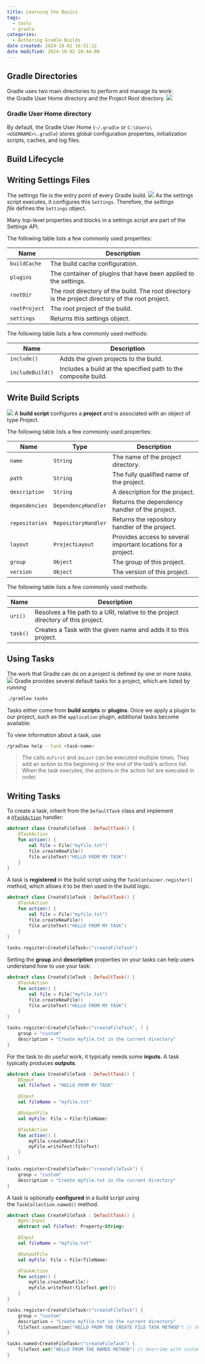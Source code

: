 ```yaml
---
title: Learning the Basics
tags:
  - tools
  - gradle
categories:
  - Authoring Gradle Builds
date created: 2024-10-02 16:51:12
date modified: 2024-10-02 20:44:00
---
```

## Gradle Directories
Gradle uses two main directories to perform and manage its work: the Gradle User Home directory and the Project Root directory.
![](https://github.com/amor-mio-de-mi-vida/picx-images-hosting/raw/master/gradle/Pasted-image-20241002165520.syxl5e79m.webp)
### Gradle User Home directory
By default, the Gradle User Home (`~/.gradle` or `C:\Users\<USERNAME>\.gradle`) stores global configuration properties, initialization scripts, caches, and log files.



## Build Lifecycle



## Writing Settings Files
The settings file is the entry point of every Gradle build.
![](https://github.com/amor-mio-de-mi-vida/picx-images-hosting/raw/master/gradle/Pasted-image-20241002165822.77djgqxgd7.webp)
As the settings script executes, it configures this `Settings`. Therefore, the _settings file_ defines the `Settings` object.

Many top-level properties and blocks in a settings script are part of the Settings API.

The following table lists a few commonly used properties:

|Name|Description|
|---|---|
|`buildCache`|The build cache configuration.|
|`plugins`|The container of plugins that have been applied to the settings.|
|`rootDir`|The root directory of the build. The root directory is the project directory of the root project.|
|`rootProject`|The root project of the build.|
|`settings`|Returns this settings object.|

The following table lists a few commonly used methods:

| Name             | Description                                                    |
| ---------------- | -------------------------------------------------------------- |
| `include()`      | Adds the given projects to the build.                          |
| `includeBuild()` | Includes a build at the specified path to the composite build. |
## Write Build Scripts
![](https://github.com/amor-mio-de-mi-vida/picx-images-hosting/raw/master/gradle/Pasted-image-20241002170658.361k2cuymo.webp)
A **build script** configures a **project** and is associated with an object of type Project.

The following table lists a few commonly used properties:

|Name|Type|Description|
|---|---|---|
|`name`|`String`|The name of the project directory.|
|`path`|`String`|The fully qualified name of the project.|
|`description`|`String`|A description for the project.|
|`dependencies`|`DependencyHandler`|Returns the dependency handler of the project.|
|`repositories`|`RepositoryHandler`|Returns the repository handler of the project.|
|`layout`|`ProjectLayout`|Provides access to several important locations for a project.|
|`group`|`Object`|The group of this project.|
|`version`|`Object`|The version of this project.|

The following table lists a few commonly used methods:

|Name|Description|
|---|---|
|`uri()`|Resolves a file path to a URI, relative to the project directory of this project.|
|`task()`|Creates a Task with the given name and adds it to this project.|
## Using Tasks
The work that Gradle can do on a project is defined by one or more _tasks_.
![](https://github.com/amor-mio-de-mi-vida/picx-images-hosting/raw/master/gradle/Pasted-image-20241002172201.4xuix9f3tn.webp)
Gradle provides several default tasks for a project, which are listed by running
```bash
./gradlew tasks
```

Tasks either come from **build scripts** or **plugins**. Once we apply a plugin to our project, such as the `application` plugin, additional tasks become available:

To view information about a task, use 
```bash
/gradlew help --task <task-name>
```
> The calls `doFirst` and `doLast` can be executed multiple times. They add an action to the beginning or the end of the task’s actions list. When the task executes, the actions in the action list are executed in order.

## Writing Tasks
To create a task, inherit from the `DefaultTask` class and implement a [`@TaskAction`](https://docs.gradle.org/current/javadoc/org/gradle/api/tasks/TaskAction.html) handler:
```kotlin
abstract class CreateFileTask : DefaultTask() {
    @TaskAction
    fun action() {
        val file = File("myfile.txt")
        file.createNewFile()
        file.writeText("HELLO FROM MY TASK")
    }
}
```
A task is **registered** in the build script using the `TaskContainer.register()` method, which allows it to be then used in the build logic.
```kotlin
abstract class CreateFileTask : DefaultTask() {
    @TaskAction
    fun action() {
        val file = File("myfile.txt")
        file.createNewFile()
        file.writeText("HELLO FROM MY TASK")
    }
}

tasks.register<CreateFileTask>("createFileTask")
```
Setting the **group** and **description** properties on your tasks can help users understand how to use your task:
```kotlin
abstract class CreateFileTask : DefaultTask() {
    @TaskAction
    fun action() {
        val file = File("myfile.txt")
        file.createNewFile()
        file.writeText("HELLO FROM MY TASK")
    }
}

tasks.register<CreateFileTask>("createFileTask", ) {
    group = "custom"
    description = "Create myfile.txt in the current directory"
}
```
For the task to do useful work, it typically needs some **inputs**. A task typically produces **outputs**.
```kotlin
abstract class CreateFileTask : DefaultTask() {
    @Input
    val fileText = "HELLO FROM MY TASK"

    @Input
    val fileName = "myfile.txt"

    @OutputFile
    val myFile: File = File(fileName)

    @TaskAction
    fun action() {
        myFile.createNewFile()
        myFile.writeText(fileText)
    }
}

tasks.register<CreateFileTask>("createFileTask") {
    group = "custom"
    description = "Create myfile.txt in the current directory"
}
```
A task is optionally **configured** in a build script using the `TaskCollection.named()` method.
```kotlin
abstract class CreateFileTask : DefaultTask() {
    @get:Input
    abstract val fileText: Property<String>

    @Input
    val fileName = "myfile.txt"

    @OutputFile
    val myFile: File = File(fileName)

    @TaskAction
    fun action() {
        myFile.createNewFile()
        myFile.writeText(fileText.get())
    }
}

tasks.register<CreateFileTask>("createFileTask") {
    group = "custom"
    description = "Create myfile.txt in the current directory"
    fileText.convention("HELLO FROM THE CREATE FILE TASK METHOD") // Set convention
}

tasks.named<CreateFileTask>("createFileTask") {
    fileText.set("HELLO FROM THE NAMED METHOD") // Override with custom message
}
```